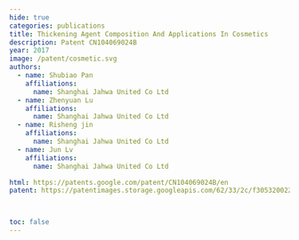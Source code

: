 ```yaml
---
hide: true
categories: publications
title: Thickening Agent Composition And Applications In Cosmetics
description: Patent CN104069024B
year: 2017
image: /patent/cosmetic.svg
authors:
  - name: Shubiao Pan
    affiliations:
      name: Shanghai Jahwa United Co Ltd
  - name: Zhenyuan Lu
    affiliations:
      name: Shanghai Jahwa United Co Ltd
  - name: Risheng jin
    affiliations:
      name: Shanghai Jahwa United Co Ltd
  - name: Jun Lv
    affiliations:
      name: Shanghai Jahwa United Co Ltd

html: https://patents.google.com/patent/CN104069024B/en
patent: https://patentimages.storage.googleapis.com/62/33/2c/f30532002200d2/CN104069024B.pdf



toc: false
---
```

